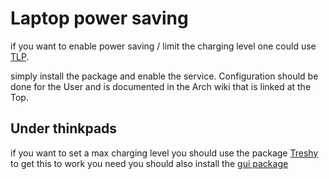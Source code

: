 # Laptop power saving 

if you want to enable power saving / limit the charging level one could use [TLP](https://wiki.archlinux.org/title/TLP).

simply install the package and enable the service. Configuration should be done for the User and is documented in the Arch wiki that is linked at the Top.


## Under thinkpads 

if you want to set a max charging level you should use the package [Treshy](https://aur.archlinux.org/packages/threshy)
to get this to work you need you should also install the [gui package](https://aur.archlinux.org/packages/threshy-gui)
